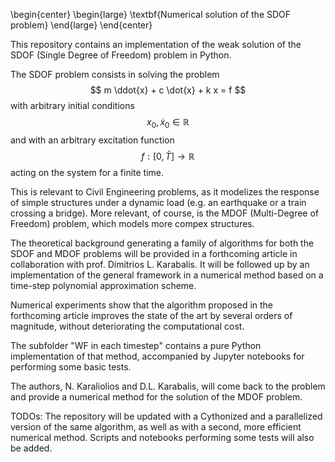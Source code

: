 \begin{center}
\begin{large}
\textbf{Numerical solution of the SDOF problem}
\end{large}
\end{center}

This repository contains an implementation of the weak solution of the SDOF (Single Degree of Freedom) problem in Python.

The SDOF problem consists in solving the problem
$$
m \ddot{x} + c \dot{x} + k x = f
$$
with arbitrary initial conditions
$$x_{0} , \dot{x}_{0} \in \mathbb{R}$$
and with an arbitrary excitation function
$$f : [0 , \bar{T}] \rightarrow \mathbb{R}$$
acting on the system for a finite time.


This is relevant to Civil Engineering problems, as it modelizes the response of simple
structures under a dynamic load (e.g. an earthquake or a train crossing a bridge).
More relevant, of course, is the MDOF (Multi-Degree of Freedom) problem, which models
more compex structures.


The theoretical background generating a family of algorithms for both the SDOF and
MDOF problems will be provided in a forthcoming article in collaboration with prof.
Dimitrios L. Karabalis. It will be followed up by an implementation of the general
framework in a numerical method based on a time-step polynomial approximation scheme.

Numerical experiments show that the algorithm proposed in the forthcoming article
improves the state of the art by several orders of magnitude, without deteriorating
the computational cost.

The subfolder "WF in each timestep" contains a pure Python implementation of that method,
accompanied by Jupyter notebooks for performing some basic tests.

The authors, N. Karaliolios and D.L. Karabalis, will come back to the problem and
provide a numerical method for the solution of the MDOF problem.

TODOs: The repository will be updated with a Cythonized and a parallelized version of the
same algorithm, as well as with a second, more efficient numerical method. Scripts and
notebooks performing some tests will also be added.

